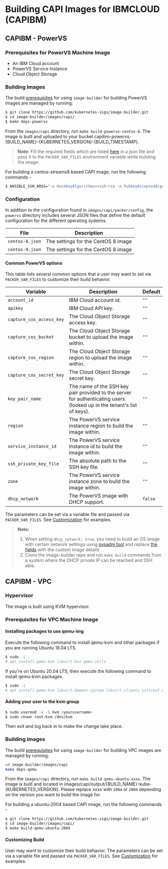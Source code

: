 # Building CAPI Images for IBMCLOUD (CAPIBM)

## CAPIBM - PowerVS

### Prerequisites for PowerVS Machine Image

- An IBM Cloud account
- PowerVS Service Instance
- Cloud Object Storage

### Building Images

The build [prerequisites](../capi.md#prerequisites) for using `image-builder` for building PowerVS images are managed by running:

```bash
$ git clone https://github.com/kubernetes-sigs/image-builder.git
$ cd image-builder/images/capi/
$ make deps-powervs
```

From the `images/capi` directory, run `make build-powervs-centos-8`. The image is built and uploaded to your bucket capibm-powervs-{BUILD_NAME}-{KUBERNETES_VERSION}-{BUILD_TIMESTAMP}.

> **Note:** Fill the required fields which are listed [here](#common-powervs-options) in a json file and pass it to the `PACKER_VAR_FILES` environment variable while building the image.

For building a centos-streams8 based CAPI image, run the following commands -

```bash
$ ANSIBLE_SSH_ARGS="-o HostKeyAlgorithms=+ssh-rsa -o PubkeyAcceptedAlgorithms=+ssh-rsa" PACKER_VAR_FILES=variables.json make build-powervs-centos-8
```

### Configuration

In addition to the configuration found in `images/capi/packer/config`, the `powervs` directory includes several JSON files that define the default configuration for the different operating systems.

| File | Description |
|------|-------------|
| `centos-8.json` | The settings for the CentOS 8 image |
| `centos-9.json` | The settings for the CentOS 8 image |

#### Common PowerVS options

This table lists several common options that a user may want to set via `PACKER_VAR_FILES` to customize their build behavior.

| Variable                 | Description                                                                                                            | Default |
|--------------------------|------------------------------------------------------------------------------------------------------------------------|---------|
| `account_id`             | IBM Cloud account id.                                                                                                  | `""`    |
| `apikey`                 | IBM Cloud API key.                                                                                                     | `""`    |
| `capture_cos_access_key` | The Cloud Object Storage access key.                                                                                   | `""`    |
| `capture_cos_bucket`     | The Cloud Object Storage bucket to upload the image within.                                                            | `""`    |
| `capture_cos_region`     | The Cloud Object Storage region to upload the image within.                                                            | `""`    |
| `capture_cos_secret_key` | The Cloud Object Storage secret key.                                                                                   | `""`    |
| `key_pair_name`          | The name of the SSH key pair provided to the server for authenticating users (looked up in the tenant's list of keys). | `""`    |
| `region`                 | The PowerVS service instance region to build the image within.                                                         | `""`    |
| `service_instance_id`    | The PowerVS service instance id to build the image within.                                                             | `""`    |
| `ssh_private_key_file`   | The absolute path to the SSH key file.                                                                                 | `""`    |
| `zone`                   | The PowerVS service instance zone to build the image within.                                                           | `""`    |
| `dhcp_network`           | The PowerVS image with DHCP support.                                                                                   | `false` |

The parameters can be set via a variable file and passed via `PACKER_VAR_FILES`. See [Customization](../capi.md#customization) for examples.


> **Note:** 
> 1. When setting `dhcp_network: true`, you need to build an OS image with certain network settings using [pvsadm tool](https://github.com/ppc64le-cloud/pvsadm/blob/main/docs/Build%20DHCP%20enabled%20Centos%20Images.md) and replace [the fields](https://github.com/kubernetes-sigs/image-builder/blob/cb925047f388090a0db3430ca3172da63eff952c/images/capi/packer/powervs/centos-8.json#L6) with the custom image details.
> 2. Clone the image-builder repo and run `make build` commands from a system where the DHCP private IP can be reached and SSH able.

## CAPIBM - VPC

### Hypervisor

The image is built using KVM hypervisor.

### Prerequisites for VPC Machine Image

#### Installing packages to use qemu-img

Execute the following command to install qemu-kvm and other packages if you are running Ubuntu 18.04 LTS.

```bash
$ sudo -i
# apt install qemu-kvm libvirt-bin qemu-utils
```

If you're on Ubuntu 20.04 LTS, then execute the following command to install qemu-kvm packages.

```bash
$ sudo -i
# apt install qemu-kvm libvirt-daemon-system libvirt-clients virtinst cpu-checker libguestfs-tools libosinfo-bin
```

#### Adding your user to the kvm group

```bash
$ sudo usermod -a -G kvm <yourusername>
$ sudo chown root:kvm /dev/kvm
```

Then exit and log back in to make the change take place.

### Building Images

The build [prerequisites](../capi.md#prerequisites) for using `image-builder` for building VPC images are managed by running:

```bash
cd image-builder/images/capi
make deps-qemu
```

From the `images/capi` directory, run `make build-qemu-ubuntu-xxxx`. The image is built and located in images/capi/output/{BUILD_NAME}-kube-{KUBERNETES_VERSION}. Please replace xxxx with `1804` or `2004` depending on the version you want to build the image for.

For building a ubuntu-2004 based CAPI image, run the following commands -

```bash
$ git clone https://github.com/kubernetes-sigs/image-builder.git
$ cd image-builder/images/capi/
$ make build-qemu-ubuntu-2004
```

#### Customizing Build

User may want to customize their build behavior. The parameters can be set via a variable file and passed via `PACKER_VAR_FILES`. See [Customization](../capi.md#customization) for examples.